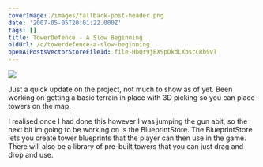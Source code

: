 ```yaml
---
coverImage: /images/fallback-post-header.png
date: '2007-05-05T20:01:22.000Z'
tags: []
title: TowerDefence - A Slow Beginning
oldUrl: /c/towerdefence-a-slow-beginning
openAIPostsVectorStoreFileId: file-HbQr9jBXSpDkdLXbscCRb9vT
---
```


![](https://www.mikecann.co.uk/Work/TDProject/engine02.png)

Just a quick update on the project, not much to show as of yet. Been working on getting a basic terrain in place with 3D picking so you can place towers on the map.

<!-- more -->

I realised once I had done this however I was jumping the gun abit, so the next bit im going to be working on is the BlueprintStore. The BlueprintStore lets you create tower blueprints that the player can then use in the game. There will also be a library of pre-built towers that you can just drag and drop and use.
